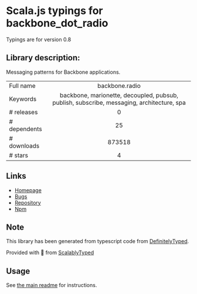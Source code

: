 
# Scala.js typings for backbone_dot_radio

Typings are for version 0.8

## Library description:
Messaging patterns for Backbone applications.

|                    |                 |
| ------------------ | :-------------: |
| Full name          | backbone.radio |
| Keywords           | backbone, marionette, decoupled, pubsub, publish, subscribe, messaging, architecture, spa |
| # releases         | 0 |
| # dependents       | 25 |
| # downloads        | 873518 |
| # stars            | 4 |

## Links
- [Homepage](https://github.com/marionettejs/backbone.radio)
- [Bugs](https://github.com/marionettejs/backbone.radio/issues)
- [Repository](https://github.com/marionettejs/backbone.radio)
- [Npm](https://www.npmjs.com/package/backbone.radio)
    


## Note
This library has been generated from typescript code from [DefinitelyTyped](https://definitelytyped.org).

Provided with :purple_heart: from [ScalablyTyped](https://github.com/oyvindberg/ScalablyTyped)

## Usage
See [the main readme](../../readme.md) for instructions.


